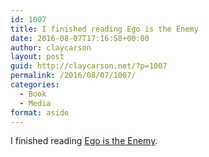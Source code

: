 ```yaml
---
id: 1007
title: I finished reading Ego is the Enemy
date: 2016-08-07T17:16:58+00:00
author: claycarson
layout: post
guid: http://claycarson.net/?p=1007
permalink: /2016/08/07/1007/
categories:
  - Book
  - Media
format: aside
---
```

I finished reading [Ego is the Enemy](http://amazon.com/exec/obidos/ASIN/B015NTIXWE/claycarson0c-20).